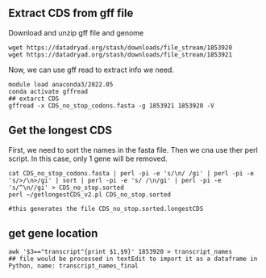 ## Extract CDS from gff file

Download and unzip gff file and genome
```
wget https://datadryad.org/stash/downloads/file_stream/1853920
wget https://datadryad.org/stash/downloads/file_stream/1853921
```
Now, we can use gff read to extract info we need.
```
module load anaconda3/2022.05
conda activate gffread
## extarct CDS
gffread -x CDS_no_stop_codons.fasta -g 1853921 1853920 -V
```
## Get the longest CDS
First, we need to sort the names in the fasta file. Then we cna use ther perl script. In this case, only 1 gene will be removed.
```
cat CDS_no_stop_codons.fasta | perl -pi -e 's/\n/ /gi' | perl -pi -e 's/>/\n>/gi' | sort | perl -pi -e 's/ /\n/gi' | perl -pi -e 's/^\n//gi' > CDS_no_stop.sorted
perl ~/getlongestCDS_v2.pl CDS_no_stop.sorted

#this generates the file CDS_no_stop.sorted.longestCDS
```
## get gene location
```
awk '$3=="transcript"{print $1,$9}' 1853920 > transcript_names
## file would be processed in textEdit to import it as a dataframe in Python, name: transcript_names_final
```

